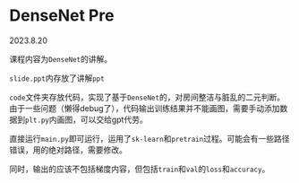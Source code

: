 # DenseNet Pre

2023.8.20 

课程内容为`DenseNet`的讲解。

`slide.ppt`内存放了讲解`ppt`

`code`文件夹存放代码，实现了基于`DenseNet`的，对房间整洁与脏乱的二元判断。由于一些问题（懒得debug了），代码输出训练结果并不能画图，需要手动添加数据到`plt.py`内画图，可以交给gpt代劳。

直接运行`main.py`即可运行，运用了`sk-learn`和`pretrain`过程。可能会有一些路径错误，用的绝对路径，需要修改。

同时，输出的应该不包括梯度内容，但包括`train`和`val`的`loss`和`accuracy`。